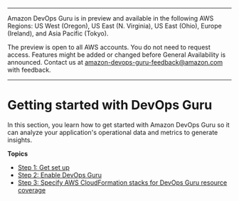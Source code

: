 --------

Amazon DevOps Guru is in preview and available in the following AWS Regions: US West \(Oregon\), US East \(N\. Virginia\), US East \(Ohio\), Europe \(Ireland\), and Asia Pacific \(Tokyo\)\.

The preview is open to all AWS accounts\. You do not need to request access\. Features might be added or changed before General Availability is announced\. Contact us at [amazon\-devops\-guru\-feedback@amazon\.com](mailto:amazon-devops-guru-feedback@amazon.com) with feedback\.

--------

# Getting started with DevOps Guru<a name="getting-started"></a>

In this section, you learn how to get started with Amazon DevOps Guru so it can analyze your application's operational data and metrics to generate insights\. 

**Topics**
+ [Step 1: Get set up](get-set-up.md)
+ [Step 2: Enable DevOps Guru](getting-started-enable-service.md)
+ [Step 3: Specify AWS CloudFormation stacks for DevOps Guru resource coverage](configure-stacks.md)